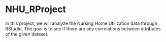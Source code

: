 # NHU_RProject

In this project, we will analyze the Nursing Home Utilization data through RStudio. 
The goal is to see if there are any correlations between attributes of the given dataset.
